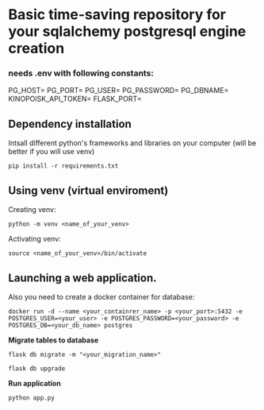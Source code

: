 # Basic time-saving repository for your sqlalchemy postgresql engine creation
### needs .env with following constants:
PG_HOST=
PG_PORT=
PG_USER=
PG_PASSWORD=
PG_DBNAME=
KINOPOISK_API_TOKEN=
FLASK_PORT=

## Dependency installation
Intsall different python's frameworks and libraries on your computer (will be better if you will use venv)
```
pip install -r requirements.txt
```

## Using venv (virtual enviroment)
Creating venv:
```
python -m venv <name_of_your_venv>
```
Activating venv:
```
source <name_of_your_venv>/bin/activate
```

## Launching a web application.
Also you need to create a docker container for database:
```
docker run -d --name <your_containrer_name> -p <your_port>:5432 -e POSTGRES_USER=<your_user> -e POSTGRES_PASSWORD=<your_password> -e POSTGRES_DB=<your_db_name> postgres
```

**Migrate tables to database**
```
flask db migrate -m "<your_migration_name>"
```
```
flask db upgrade
```

**Run application**
```
python app.py
```